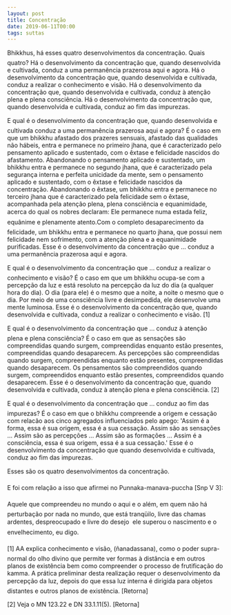 ```yaml
---
layout: post
title: Concentração
date: 2019-06-11T00:00
tags: suttas
---
```

Bhikkhus, há esses quatro desenvolvimentos da concentração. Quais quatro? Há o desenvolvimento da concentração que, quando desenvolvida e cultivada, conduz a uma permanência prazerosa aqui e agora. Há o desenvolvimento da concentração que, quando desenvolvida e cultivada, conduz a realizar o conhecimento e visão. Há o desenvolvimento da concentração que, quando desenvolvida e cultivada, conduz à atenção plena e plena consciência. Há o desenvolvimento da concentração que, quando desenvolvida e cultivada, conduz ao fim das impurezas.

E qual é o desenvolvimento da concentração que, quando desenvolvida e cultivada conduz a uma permanência prazerosa aqui e agora? É o caso em que um bhikkhu afastado dos prazeres sensuais, afastado das qualidades não hábeis, entra e permanece no primeiro jhana, que é caracterizado pelo pensamento aplicado e sustentado, com o êxtase e felicidade nascidos do afastamento. Abandonando o pensamento aplicado e sustentado, um bhikkhu entra e permanece no segundo jhana, que é caracterizado pela segurança interna e perfeita unicidade da mente, sem o pensamento aplicado e sustentado, com o êxtase e felicidade nascidos da concentração. Abandonando o êxtase, um bhikkhu entra e permanece no terceiro jhana que é caracterizado pela felicidade sem o êxtase, acompanhada pela atenção plena, plena consciência e equanimidade, acerca do qual os nobres declaram: Ele permanece numa estada feliz, equânime e plenamente atento.Com o completo desaparecimento da felicidade, um bhikkhu entra e permanece no quarto jhana, que possui nem felicidade nem sofrimento, com a atenção plena e a equanimidade purificadas. Esse é o desenvolvimento da concentração que ... conduz a uma permanência prazerosa aqui e agora.

E qual é o desenvolvimento da concentração que ... conduz a realizar o conhecimento e visão? É o caso em que um bhikkhu ocupa-se com a percepção da luz e está resoluto na percepção da luz do dia (a qualquer hora do dia). O dia (para ele) é o mesmo que a noite, a noite o mesmo que o dia. Por meio de uma consciência livre e desimpedida, ele desenvolve uma mente luminosa. Esse é o desenvolvimento da concentração que, quando desenvolvida e cultivada, conduz a realizar o conhecimento e visão. [1]

E qual é o desenvolvimento da concentração que ... conduz à atenção plena e plena consciência? É o caso em que as sensações são compreendidas quando surgem, compreendidas enquanto estão presentes, compreendidas quando desaparecem. As percepções são compreendidas quando surgem, compreendidas enquanto estão presentes, compreendidas quando desaparecem. Os pensamentos são compreendidos quando surgem, compreendidos enquanto estão presentes, compreendidos quando desaparecem. Esse é o desenvolvimento da concentração que, quando desenvolvida e cultivada, conduz à atenção plena e plena consciência. [2]

E qual é o desenvolvimento da concentração que ... conduz ao fim das impurezas? É o caso em que o bhikkhu compreende a origem e cessação com relacão aos cinco agregados influenciados pelo apego: 'Assim é a forma, essa é sua origem, essa é a sua cessação. Assim são as sensações ... Assim são as percepções ... Assim são as formações ... Assim é a consciência, essa é sua origem, essa é a sua cessação.' Esse é o desenvolvimento da concentração que quando desenvolvida e cultivada, conduz ao fim das impurezas.

Esses são os quatro desenvolvimentos da concentração.

E foi com relação a isso que afirmei no Punnaka-manava-puccha [Snp V 3]:

Aquele que compreendeu no mundo o aqui e o além, em quem não há perturbação por nada no mundo, que está tranqüilo, livre das chamas ardentes, despreocupado e livre do desejo  ele superou o nascimento e o envelhecimento, eu digo.

[1] AA explica conhecimento e visão, (ñanadassana), como o poder supra-normal do olho divino que permite ver formas à distância e em outros planos de existência bem como compreender o processo de frutificação do kamma. A prática preliminar desta realização requer o desenvolvimento da percepção da luz, depois do que essa luz interna é dirigida para objetos distantes e outros planos de existência. [Retorna]

[2] Veja o MN 123.22 e DN 33.1.11(5). [Retorna]


